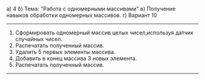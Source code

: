 a) 4
б) Тема: "Работа с одномерными массивами"
в) Получение навыков обработки одномерных массивов.
г) Вариант 10
***
1. Сформировать одномерный массив целых чисел,используя датчик случайных чисел.
2. Распечатать полученный массив.
3. Удалить 5 первых элементы массива.
4. Добавить в конец массива 3 новых элемента.
5. Распечатать полученный массив.
***

